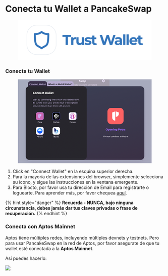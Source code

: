 # Conecta tu Wallet a PancakeSwap

<figure><img src="../.gitbook/assets/image (4).png" alt=""><figcaption></figcaption></figure>

### Conecta tu Wallet

<figure><img src="../.gitbook/assets/image (7) (1).png" alt=""><figcaption></figcaption></figure>

1. Click en "Connect Wallet" en la esquina superior derecha.
2. Para la mayoría de las extensiones del browser, simplemente selecciona su ícono, y sigue las instrucciones en la ventana emergente.
3. Para Blocto, por favor usa tu dirección de Email para registrarte o loguearte. Para aprender más, por favor chequea [aquí](crea-una-wallet.md).

{% hint style="danger" %}
**Recuerda - NUNCA, bajo ninguna circunstancia, debes jamás dar tus claves privadas o frase de recuperación.**
{% endhint %}

### Conecta con Aptos Mainnet

Aptos tiene múltiples redes, incluyendo múltiples devnets y testnets. Pero para usar PancakeSwap en la red de Aptos, por favor asegurate de que tu wallet esté conectada a la **Aptos Mainnet**.

Así puedes hacerlo:

![](https://1397868517-files.gitbook.io/\~/files/v0/b/gitbook-x-prod.appspot.com/o/spaces%2F-MHREX7DHcljbY5IkjgJ-1972196547%2Fuploads%2FCszMaKSs3h4WcbCv9vQZ%2Faptos-network-switching-petra.gif?alt=media\&token=f871bdf0-81ff-4f93-aa26-b67f988f209c)
